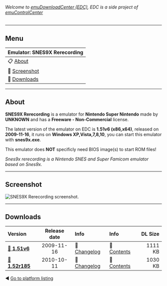 ###### Welcome to [emuDownloadCenter (EDC)](https://github.com/PhoenixInteractiveNL/emuDownloadCenter/wiki/), EDC is a side project of [emuControlCenter](https://github.com/PhoenixInteractiveNL/emuControlCenter/wiki/)
***
## Menu
| **Emulator: SNES9X Rerecording** |
|:---------|
| :clipboard: [About](#about) |
| :sunrise: [Screenshot](#screenshot) |
| :floppy_disk: [Downloads](#downloads) |
***
## About
**SNES9X Rerecording** is a emulator for **Nintendo Super Nintendo** made by **UNKNOWN** and has a **Freeware - Non-Commercial** license.

The latest version of the emulator on EDC is **1.51v6 (x86,x64)**, released on **2009-11-16**, it runs on **Windows XP,Vista,7,8,10**, you can start this emulator with **snes9x.exe**.

This emulator does **NOT** specificly need BIOS image(s) to start ROM files!

_Snes9x rerecording is a Nintendo SNES and Super Famicom emulator based on Snes9x._
***
## Screenshot
![](https://raw.githubusercontent.com/PhoenixInteractiveNL/emuDownloadCenter/master/hooks/snes9xrr/screen.jpg "SNES9X Rerecording screenshot.")
***
## Downloads
| Version  | Release date  | Info       | Info       | DL Size    |
|:---------|:-------------:|:-----------|:-----------|-----------:|
| [:floppy_disk: **1.51v6**](https://github.com/PhoenixInteractiveNL/edc-repo0005/raw/master/snes9xrr/1.51v6.7z) | 2009-11-16 | :page_facing_up: [Changelog](https://github.com/PhoenixInteractiveNL/edc-repo0005/blob/master/snes9xrr/1.51v6_changelog.txt) | :mag_right: [Contents](https://github.com/PhoenixInteractiveNL/edc-repo0005/blob/master/snes9xrr/1.51v6_contents.txt) | 1111 KB |
| [:floppy_disk: **1.52r185**](https://github.com/PhoenixInteractiveNL/edc-repo0005/raw/master/snes9xrr/1.52r185.7z) | 2010-10-11 | :page_facing_up: [Changelog](https://github.com/PhoenixInteractiveNL/edc-repo0005/blob/master/snes9xrr/1.52r185_changelog.txt) | :mag_right: [Contents](https://github.com/PhoenixInteractiveNL/edc-repo0005/blob/master/snes9xrr/1.52r185_contents.txt) | 1030 KB |

:arrow_backward: [Go to platform listing](https://github.com/PhoenixInteractiveNL/emuDownloadCenter/wiki/EDC-Platform-List)
